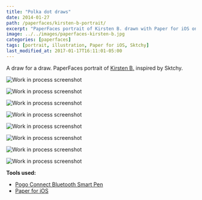```yaml
---
title: "Polka dot draws"
date: 2014-01-27
path: /paperfaces/kirsten-b-portrait/
excerpt: "PaperFaces portrait of Kirsten B. drawn with Paper for iOS on an iPad."
image: ../../images/paperfaces-kirsten-b.jpg
categories: [paperfaces]
tags: [portrait, illustration, Paper for iOS, Sktchy]
last_modified_at: 2017-01-17T16:11:01-05:00
---
```


A draw for a draw. PaperFaces portrait of [Kirsten B.](https://sktchy.com/WAPmzC) inspired by Sktchy.

![Work in process screenshot](../../images/paperfaces-kirsten-b-process-1-lg.jpg)

![Work in process screenshot](../../images/paperfaces-kirsten-b-process-2-lg.jpg)

![Work in process screenshot](../../images/paperfaces-kirsten-b-process-3-lg.jpg)

![Work in process screenshot](../../images/paperfaces-kirsten-b-process-4-lg.jpg)

![Work in process screenshot](../../images/paperfaces-kirsten-b-process-5-lg.jpg)

![Work in process screenshot](../../images/paperfaces-kirsten-b-process-6-lg.jpg)

![Work in process screenshot](../../images/paperfaces-kirsten-b-process-7-lg.jpg)

![Work in process screenshot](../../images/paperfaces-kirsten-b-process-8-lg.jpg)

**Tools used:**

- [Pogo Connect Bluetooth Smart Pen](https://www.amazon.com/gp/product/B009K448L4/ref=as_li_ss_tl?ie=UTF8&camp=1789&creative=390957&creativeASIN=B009K448L4&linkCode=as2&tag=mademist-20)
- [Paper for iOS](https://paper.bywetransfer.com/)
